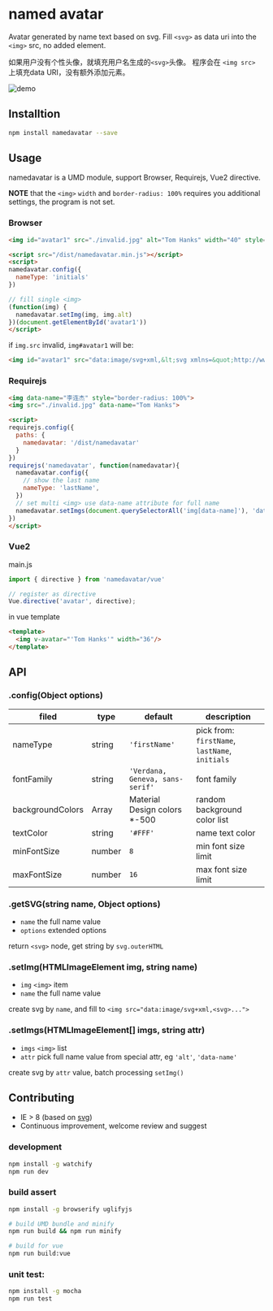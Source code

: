 # named avatar

Avatar generated by name text based on svg.
Fill `<svg>` as data uri into the `<img>` src, no added element.

如果用户没有个性头像，就填充用户名生成的`<svg>`头像。
程序会在 `<img src>` 上填充data URI，没有额外添加元素。

![demo](https://raw.github.com/joaner/namedavatar/master/demo.png)

## Installtion

```bash
npm install namedavatar --save
```

## Usage

namedavatar is a UMD module, support Browser, Requirejs, Vue2 directive.

**NOTE** that the `<img>` `width` and `border-radius: 100%` requires you additional settings, the program is not set.

### Browser

```html
<img id="avatar1" src="./invalid.jpg" alt="Tom Hanks" width="40" style="border-radius: 100%">

<script src="/dist/namedavatar.min.js"></script>
<script>
namedavatar.config({
  nameType: 'initials'
})

// fill single <img>
(function(img) {
  namedavatar.setImg(img, img.alt)
})(document.getElementById('avatar1'))
</script>
```

if `img.src` invalid, `img#avatar1` will be:
```html
<img id="avatar1" src="data:image/svg+xml,&lt;svg xmlns=&quot;http://www.w3.org/2000/svg&quot; width=&quot;32&quot; height=&quot;32&quot;&gt;&lt;rect fill=&quot;#9C27B0&quot; x=&quot;0&quot; y=&quot;0&quot; width=&quot;100%&quot; height=&quot;100%&quot;&gt;&lt;/rect&gt;&lt;text fill=&quot;#FFF&quot; x=&quot;50%&quot; y=&quot;50%&quot; text-anchor=&quot;middle&quot; alignment-baseline=&quot;central&quot; font-size=&quot;16&quot; font-family=&quot;Verdana, Geneva, sans-serif&quot;&gt;Hanks&lt;/text&gt;&lt;/svg&gt;">
```

### Requirejs

```html
<img data-name="李连杰" style="border-radius: 100%">
<img src="./invalid.jpg" data-name="Tom Hanks">

<script>
requirejs.config({
  paths: {
    namedavatar: '/dist/namedavatar'
  }
})
requirejs('namedavatar', function(namedavatar){
  namedavatar.config({
    // show the last name
    nameType: 'lastName',
  })
  // set multi <img> use data-name attribute for full name
  namedavatar.setImgs(document.querySelectorAll('img[data-name]'), 'data-name')
})
</script>
```

### Vue2

main.js
```javascript
import { directive } from 'namedavatar/vue'

// register as directive
Vue.directive('avatar', directive);
```

in vue template
```html
<template>
  <img v-avatar="'Tom Hanks'" width="36"/>
</template>
```

## API

### .config(Object options)

| filed    | type   | default | description      |
| -------- | ------ | ------- | ---------------- |
| nameType | string | `'firstName'` | pick from: `firstName`, `lastName`, `initials` |
| fontFamily | string | `'Verdana, Geneva, sans-serif'` | font family |
| backgroundColors | Array | Material Design colors *-500 | random background color list |
| textColor | string | `'#FFF'` | name text color |
| minFontSize | number | `8` | min font size limit |
| maxFontSize | number | `16` | max font size limit |

### .getSVG(string name, Object options)

- `name` the full name value
- `options` extended options

return `<svg>` node, get string by `svg.outerHTML`

### .setImg(HTMLImageElement img, string name)

- `img` `<img>` item
- `name` the full name value

create svg by `name`, and fill to `<img src="data:image/svg+xml,<svg>...">`

### .setImgs(HTMLImageElement[] imgs, string attr)

- `imgs` `<img>` list
- `attr` pick full name value from special attr, eg `'alt'`, `'data-name'`

create svg by `attr` value, batch processing `setImg()`

## Contributing

- IE > 8 (based on [svg](https://caniuse.com/#feat=svg))
- Continuous improvement, welcome review and suggest

### development

```bash
npm install -g watchify
npm run dev
```

### build assert

```bash
npm install -g browserify uglifyjs

# build UMD bundle and minify
npm run build && npm run minify

# build for vue
npm run build:vue
```

### unit test:
```bash
npm install -g mocha
npm run test
```
